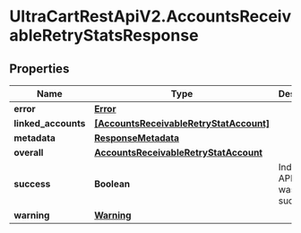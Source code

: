 # UltraCartRestApiV2.AccountsReceivableRetryStatsResponse

## Properties
Name | Type | Description | Notes
------------ | ------------- | ------------- | -------------
**error** | [**Error**](Error.md) |  | [optional] 
**linked_accounts** | [**[AccountsReceivableRetryStatAccount]**](AccountsReceivableRetryStatAccount.md) |  | [optional] 
**metadata** | [**ResponseMetadata**](ResponseMetadata.md) |  | [optional] 
**overall** | [**AccountsReceivableRetryStatAccount**](AccountsReceivableRetryStatAccount.md) |  | [optional] 
**success** | **Boolean** | Indicates if API call was successful | [optional] 
**warning** | [**Warning**](Warning.md) |  | [optional] 


